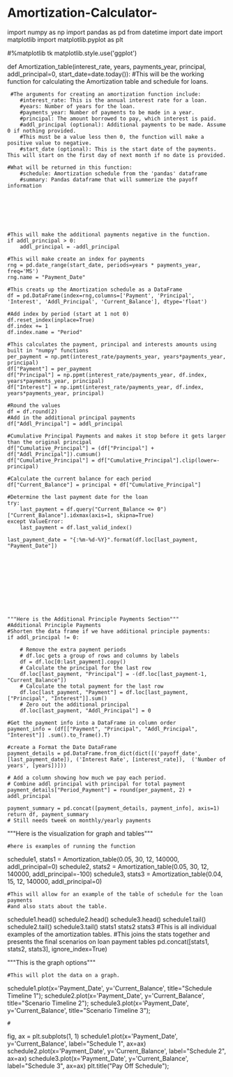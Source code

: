 # Amortization-Calculator-








import numpy as np
import pandas as pd
from datetime import date
import matplotlib
import matplotlib.pyplot as plt


#%matplotlib tk 
matplotlib.style.use('ggplot')

def Amortization_table(interest_rate, years, payments_year, principal, addl_principal=0, start_date=date.today()):
    #This will be the working function for calculating the Amortization table and schedule for loans.
    
     #The arguments for creating an amortization function include:
        #interest_rate: This is the annual interest rate for a loan.
        #years: Number of years for the loan.
        #payments_year: Number of payments to be made in a year.
        #principal: The amount borrowed to pay, which interest is paid.
        #addl_principal (optional): Additional payments to be made. Assume 0 if nothing provided. 
        #This must be a value less then 0, the function will make a positive value to negative.
        #start_date (optional): This is the start date of the payments. This will start on the first day of next month if no date is provided.

    #What will be returned in this function:
        #schedule: Amortization schedule from the 'pandas' dataframe
        #summary: Pandas dataframe that will summerize the payoff information
    
    
    
    
    
    
    
    #This will make the additional payments negative in the function. 
    if addl_principal > 0:
        addl_principal = -addl_principal
    
    #This will make create an index for payments
    rng = pd.date_range(start_date, periods=years * payments_year, freq='MS')
    rng.name = "Payment_Date"
    
    #This creats up the Amortization schedule as a DataFrame
    df = pd.DataFrame(index=rng,columns=['Payment', 'Principal', 'Interest', 'Addl_Principal', 'Current_Balance'], dtype='float')
    
    #Add index by period (start at 1 not 0)
    df.reset_index(inplace=True)
    df.index += 1
    df.index.name = "Period"
    
    #This calculates the payment, principal and interests amounts using built in "numpy" functions
    per_payment = np.pmt(interest_rate/payments_year, years*payments_year, principal)
    df["Payment"] = per_payment
    df["Principal"] = np.ppmt(interest_rate/payments_year, df.index, years*payments_year, principal)
    df["Interest"] = np.ipmt(interest_rate/payments_year, df.index, years*payments_year, principal)
        
    #Round the values
    df = df.round(2) 
    #Add in the additional principal payments
    df["Addl_Principal"] = addl_principal
    
    #Cumulative Principal Payments and makes it stop before it gets larger than the original principal
    df["Cumulative_Principal"] = (df["Principal"] + df["Addl_Principal"]).cumsum()
    df["Cumulative_Principal"] = df["Cumulative_Principal"].clip(lower=-principal)
    
    #Calculate the current balance for each period
    df["Current_Balance"] = principal + df["Cumulative_Principal"]
    
    #Determine the last payment date for the loan
    try:
        last_payment = df.query("Current_Balance <= 0")["Current_Balance"].idxmax(axis=1, skipna=True)
    except ValueError:
        last_payment = df.last_valid_index()
    
    last_payment_date = "{:%m-%d-%Y}".format(df.loc[last_payment, "Payment_Date"])
   










    """Here is the Additional Principle Payments Section"""
    #Additional Principle Payments 
    #Shorten the data frame if we have additional principle payments:
    if addl_principal != 0:
                
        # Remove the extra payment periods
        # df.loc gets a group of rows and columns by labels
        df = df.loc[0:last_payment].copy()
        # Calculate the principal for the last row
        df.loc[last_payment, "Principal"] = -(df.loc[last_payment-1, "Current_Balance"])
        # Calculate the total payment for the last row
        df.loc[last_payment, "Payment"] = df.loc[last_payment, ["Principal", "Interest"]].sum()
        # Zero out the additional principal
        df.loc[last_payment, "Addl_Principal"] = 0
        
    #Get the payment info into a DataFrame in column order
    payment_info = (df[["Payment", "Principal", "Addl_Principal", "Interest"]] .sum().to_frame().T)
       
    #create a Format the Date DataFrame
    payment_details = pd.DataFrame.from_dict(dict([('payoff_date', [last_payment_date]), ('Interest Rate', [interest_rate]),  ('Number of years', [years])]))
   
    # Add a column showing how much we pay each period.
    # Combine addl principal with principal for total payment
    payment_details["Period_Payment"] = round(per_payment, 2) + addl_principal
    
    payment_summary = pd.concat([payment_details, payment_info], axis=1)
    return df, payment_summary
    # Still needs tweek on monthly/yearly payments 







"""Here is the visualization for graph and tables"""

    #here is examples of running the function 
schedule1, stats1 = Amortization_table(0.05, 30, 12, 140000, addl_principal=0)
schedule2, stats2 = Amortization_table(0.05, 30, 12, 140000, addl_principal=-100)
schedule3, stats3 = Amortization_table(0.04, 15, 12, 140000, addl_principal=0)

    #This will allow for an example of the table of schedule for the loan payments
    #and also stats about the table.
schedule1.head()
schedule2.head()
schedule3.head()
schedule1.tail()
schedule2.tail()
schedule3.tail()
stats1
stats2
stats3
    #This is all individual examples of the amortization tables.
    #This joins the stats together and presents the final scenarios on loan payment tables
pd.concat([stats1, stats2, stats3], ignore_index=True)








"""This is the graph options"""

    #This will plot the data on a graph. 
schedule1.plot(x='Payment_Date', y='Current_Balance', title="Schedule Timeline 1");
schedule2.plot(x='Payment_Date', y='Current_Balance', title="Scenario Timeline 2");
schedule3.plot(x='Payment_Date', y='Current_Balance', title="Scenario Timeline 3");

    #
fig, ax = plt.subplots(1, 1)
schedule1.plot(x='Payment_Date', y='Current_Balance', label="Schedule 1", ax=ax)
schedule2.plot(x='Payment_Date', y='Current_Balance', label="Schedule 2", ax=ax)
schedule3.plot(x='Payment_Date', y='Current_Balance', label="Schedule 3", ax=ax)
plt.title("Pay Off Schedule");





